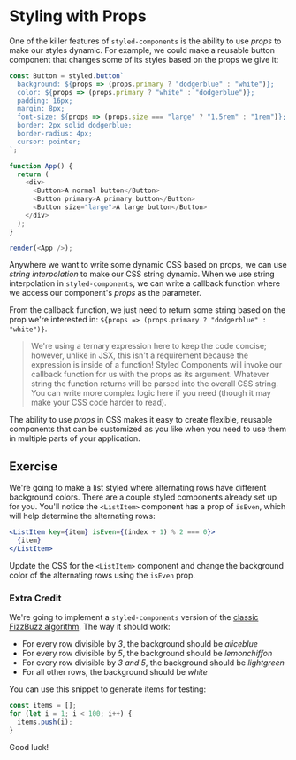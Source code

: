 # Styling with Props

One of the killer features of `styled-components` is the ability to use _props_
to make our styles dynamic. For example, we could make a reusable button
component that changes some of its styles based on the props we give it:

```js live=true render=true
const Button = styled.button`
  background: ${props => (props.primary ? "dodgerblue" : "white")};
  color: ${props => (props.primary ? "white" : "dodgerblue")};
  padding: 16px;
  margin: 8px;
  font-size: ${props => (props.size === "large" ? "1.5rem" : "1rem")};
  border: 2px solid dodgerblue;
  border-radius: 4px;
  cursor: pointer;
`;

function App() {
  return (
    <div>
      <Button>A normal button</Button>
      <Button primary>A primary button</Button>
      <Button size="large">A large button</Button>
    </div>
  );
}

render(<App />);
```

Anywhere we want to write some dynamic CSS based on props, we can use _string
interpolation_ to make our CSS string dynamic. When we use string interpolation
in `styled-components`, we can write a callback function where we access our
component's _props_ as the parameter.

From the callback function, we just need to return some string based on the prop
we're interested in: `${props => (props.primary ? "dodgerblue" : "white")}`.

> We're using a ternary expression here to keep the code concise; however,
> unlike in JSX, this isn't a requirement because the expression is inside of a function! 
> Styled Components will invoke our callback function for us with the props as its argument.
> Whatever string the function returns will be parsed into the overall CSS string.
> You can write more complex logic here if you need (though it may make your CSS
> code harder to read).

The ability to use _props_ in CSS makes it easy to create flexible, reusable
components that can be customized as you like when you need to use them in
multiple parts of your application.

## Exercise

We're going to make a list styled where alternating rows have different
background colors. There are a couple styled components already set up for you.
You'll notice the `<ListItem>` component has a prop of `isEven`, which will help
determine the alternating rows:

```jsx
<ListItem key={item} isEven={(index + 1) % 2 === 0}>
  {item}
</ListItem>
```

Update the CSS for the `<ListItem>` component and change the background color of
the alternating rows using the `isEven` prop.

### Extra Credit

We're going to implement a `styled-components` version of the
[classic FizzBuzz algorithm](https://leetcode.com/problems/fizz-buzz/). The way
it should work:

- For every row divisible by _3_, the background should be _aliceblue_
- For every row divisible by _5_, the background should be _lemonchiffon_
- For every row divisible by _3 and 5_, the background should be _lightgreen_
- For all other rows, the background should be _white_

You can use this snippet to generate items for testing:

```jsx
const items = [];
for (let i = 1; i < 100; i++) {
  items.push(i);
}
```

Good luck!
